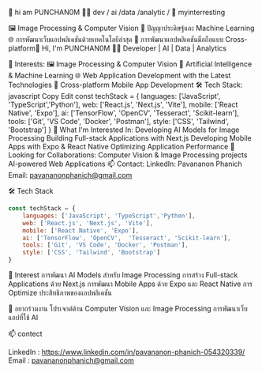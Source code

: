 👋 hi am PUNCHAN0M
👨‍💻 dev / ai /data /analytic /
👀 myinterresting

🖼️ Image Processing & Computer Vision
🤖 ปัญญาประดิษฐ์และ Machine Learning
🌐 การพัฒนาเว็บแอปพลิเคชันด้วยเทคโนโลยีล่าสุด
📱 การพัฒนาแอปพลิเคชันมือถือแบบ Cross-platform👋 Hi, I'm PUNCHAN0M
👨‍💻 Developer | AI | Data | Analytics

👀 Interests:
🖼️ Image Processing & Computer Vision
🤖 Artificial Intelligence & Machine Learning
🌐 Web Application Development with the Latest Technologies
📱 Cross-platform Mobile App Development
🛠️ Tech Stack:
javascript
Copy
Edit
const techStack = {
    languages: ['JavaScript', 'TypeScript','Python'],
    web: ['React.js', 'Next.js', 'Vite'],
    mobile: ['React Native', 'Expo'],
    ai: ['TensorFlow', 'OpenCV',  'Tesseract', 'Scikit-learn'],
    tools: ['Git', 'VS Code', 'Docker', 'Postman'],
    style: ['CSS', 'Tailwind', 'Bootstrap']
}
🌱 What I'm Interested In:
Developing AI Models for Image Processing
Building Full-stack Applications with Next.js
Developing Mobile Apps with Expo & React Native
Optimizing Application Performance
💞️ Looking for Collaborations:
Computer Vision & Image Processing projects
AI-powered Web Applications
📫 Contact:
LinkedIn: Pavananon Phanich
Email: pavananonphanich@gmail.com

🛠️ Tech Stack
```javascript
const techStack = {
    languages: ['JavaScript', 'TypeScript','Python'],
    web: ['React.js', 'Next.js', 'Vite'],
    mobile: ['React Native', 'Expo'],
    ai: ['TensorFlow', 'OpenCV',  'Tesseract', 'Scikit-learn'],
    tools: ['Git', 'VS Code', 'Docker', 'Postman'],
    style: ['CSS', 'Tailwind', 'Bootstrap']
}
```

🌱 Interest
การพัฒนา AI Models สำหรับ Image Processing
การสร้าง Full-stack Applications ด้วย Next.js
การพัฒนา Mobile Apps ด้วย Expo และ React Native
การ Optimize ประสิทธิภาพของแอปพลิเคชัน

💞️ อยากร่วมงาน
โปรเจกต์ด้าน Computer Vision และ Image Processing
การพัฒนาเว็บแอปที่ใช้ AI


📫 contect

LinkedIn : https://www.linkedin.com/in/pavananon-phanich-054320339/
Email : pavananonphanich@gmail.com
